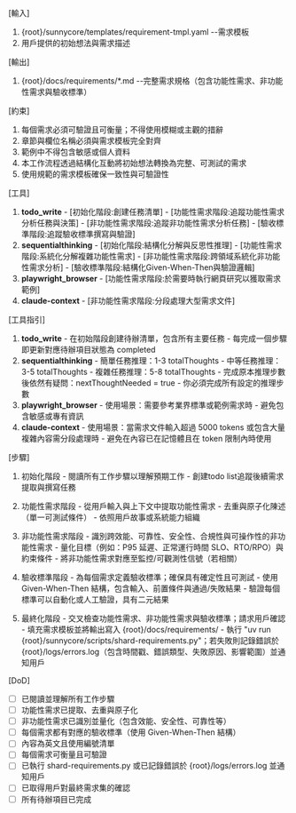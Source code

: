 [輸入]
  1. {root}/sunnycore/templates/requirement-tmpl.yaml --需求模板
  2. 用戶提供的初始想法與需求描述

[輸出]
  1. {root}/docs/requirements/*.md --完整需求規格（包含功能性需求、非功能性需求與驗收標準）

[約束]
  1. 每個需求必須可驗證且可衡量；不得使用模糊或主觀的措辭
  2. 章節與欄位名稱必須與需求模板完全對齊
  3. 範例中不得包含敏感或個人資料
  4. 本工作流程透過結構化互動將初始想法轉換為完整、可測試的需求
  5. 使用規範的需求模板確保一致性與可驗證性

[工具]
  1. **todo_write**
    - [初始化階段:創建任務清單]
    - [功能性需求階段:追蹤功能性需求分析任務與決策]
    - [非功能性需求階段:追蹤非功能性需求分析任務]
    - [驗收標準階段:追蹤驗收標準撰寫與驗證]
  2. **sequentialthinking**
    - [初始化階段:結構化分解與反思性推理]
    - [功能性需求階段:系統化分解複雜功能性需求]
    - [非功能性需求階段:跨領域系統化非功能性需求分析]
    - [驗收標準階段:結構化Given-When-Then與驗證邏輯]
  3. **playwright_browser**
    - [功能性需求階段:於需要時執行網頁研究以獲取需求範例]
  4. **claude-context**
    - [非功能性需求階段:分段處理大型需求文件]

[工具指引]
  1. **todo_write**
    - 在初始階段創建待辦清單，包含所有主要任務
    - 每完成一個步驟即更新對應待辦項目狀態為 completed
  2. **sequentialthinking**
    - 簡單任務推理：1-3 totalThoughts
    - 中等任務推理：3-5 totalThoughts
    - 複雜任務推理：5-8 totalThoughts
    - 完成原本推理步數後依然有疑問：nextThoughtNeeded = true
    - 你必須完成所有設定的推理步數
  3. **playwright_browser**
    - 使用場景：需要參考業界標準或範例需求時
    - 避免包含敏感或專有資訊
  4. **claude-context**
    - 使用場景：當需求文件輸入超過 5000 tokens 或包含大量複雜內容需分段處理時
    - 避免在內容已在記憶體且在 token 限制內時使用

[步驟]
  1. 初始化階段
    - 閱讀所有工作步驟以理解預期工作
    - 創建todo list追蹤後續需求提取與撰寫任務

  2. 功能性需求階段
    - 從用戶輸入與上下文中提取功能性需求
    - 去重與原子化陳述（單一可測試條件）
    - 依照用戶故事或系統能力組織

  3. 非功能性需求階段
    - 識別跨效能、可靠性、安全性、合規性與可操作性的非功能性需求
    - 量化目標（例如：P95 延遲、正常運行時間 SLO、RTO/RPO）與約束條件
    - 將非功能性需求對應至監控/可觀測性信號（若相關）

  4. 驗收標準階段
    - 為每個需求定義驗收標準；確保具有確定性且可測試
    - 使用 Given-When-Then 結構，包含輸入、前置條件與通過/失敗結果
    - 驗證每個標準可以自動化或人工驗證，具有二元結果

  5. 最終化階段
    - 交叉檢查功能性需求、非功能性需求與驗收標準；請求用戶確認
    - 填充需求模板並將輸出寫入 {root}/docs/requirements/
    - 執行 "uv run {root}/sunnycore/scripts/shard-requirements.py"；若失敗則記錄錯誤於 {root}/logs/errors.log（包含時間戳、錯誤類型、失敗原因、影響範圍）並通知用戶

[DoD]
  - [ ] 已閱讀並理解所有工作步驟
  - [ ] 功能性需求已提取、去重與原子化
  - [ ] 非功能性需求已識別並量化（包含效能、安全性、可靠性等）
  - [ ] 每個需求都有對應的驗收標準（使用 Given-When-Then 結構）
  - [ ] 內容為英文且使用編號清單
  - [ ] 每個需求可衡量且可驗證
  - [ ] 已執行 shard-requirements.py 或已記錄錯誤於 {root}/logs/errors.log 並通知用戶
  - [ ] 已取得用戶對最終需求集的確認
  - [ ] 所有待辦項目已完成
